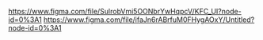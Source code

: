 https://www.figma.com/file/SulrobVmi5OONbrYwHqpcV/KFC_UI?node-id=0%3A1
https://www.figma.com/file/ifaJn6rABrfuM0FHygAOxY/Untitled?node-id=0%3A1
